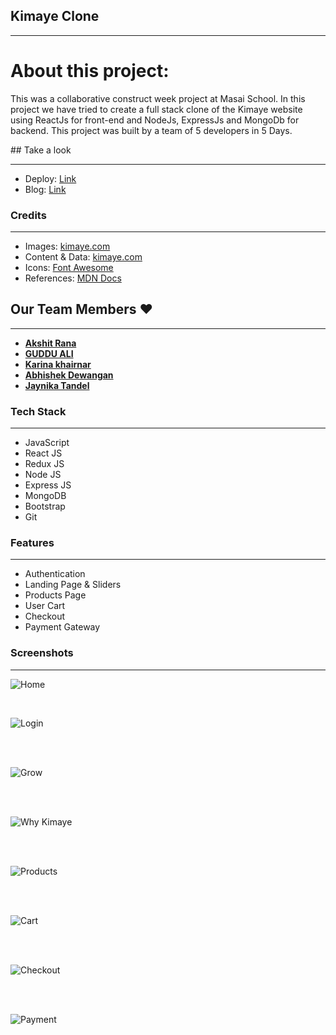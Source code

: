 ## Kimaye Clone

---

# About this project:

<p>
This was a collaborative construct week project at Masai School.
In this project we have tried to create a full stack clone of the Kimaye website using ReactJs for front-end and NodeJs, ExpressJs and MongoDb for backend.
This project was built by a team of 5 developers in 5 Days. 
</p>
## Take a look

---

- Deploy: [Link](https://kimaye-clone-web16.netlify.app/)
- Blog: [Link](https://medium.com/@callmeabhi1997/cloning-kimaye-website-ff45bb15c8e) 

### Credits

---

- Images: [kimaye.com](https://kimaye.com/)
- Content & Data: [kimaye.com](https://kimaye.com/)
- Icons: [Font Awesome](https://fontawesome.com/)
- References: [MDN Docs](https://developer.mozilla.org/en-US/)

## Our Team Members ❤️

---

- **[Akshit Rana](https://github.com/Akshit3010)**
- **[GUDDU ALI](https://github.com/GUDDU434)**
- **[Karina khairnar](https://github.com/karinakhairnar)**
- **[Abhishek Dewangan](https://github.com/callmeabhi1997)**
- **[Jaynika Tandel](https://github.com/jeny008)**

### Tech Stack

---

- JavaScript
- React JS
- Redux JS
- Node JS
- Express JS
- MongoDB
- Bootstrap
- Git

### Features

---

- Authentication
- Landing Page & Sliders
- Products Page
- User Cart
- Checkout
- Payment Gateway

### Screenshots

---

![Home](https://user-images.githubusercontent.com/56001279/174486585-e2a33c00-5161-4725-b9a4-682281618a65.png)

<br/>

![Login](https://user-images.githubusercontent.com/56001279/174486602-8031e62e-90b3-41fa-bb1a-047b31424eea.png)

<br/>
<br/>

![Grow](https://user-images.githubusercontent.com/56001279/174486648-6e181660-e82b-4bfd-93eb-c0fc3f830745.png)

<br/>
<br/>

![Why Kimaye](https://user-images.githubusercontent.com/56001279/174486674-f4e7a7f9-c47c-4bc0-8d91-062545b9f847.png)

<br/>
<br/>

![Products](https://user-images.githubusercontent.com/56001279/174486691-eb414bd0-c1ba-412d-9c39-e292473140f2.png)

<br/>
<br/>

![Cart](https://user-images.githubusercontent.com/56001279/174486701-7725d099-1560-41d1-a70e-b5e9d1d7832e.png)

<br/>
<br/>

![Checkout](https://user-images.githubusercontent.com/56001279/174486718-28612afd-7eb8-4e87-9a40-30f6326f5a4c.png)

<br/>
<br/>

![Payment](https://user-images.githubusercontent.com/56001279/174486732-18f90cec-b36d-4cd9-abb0-3a7f73ad60db.png)
